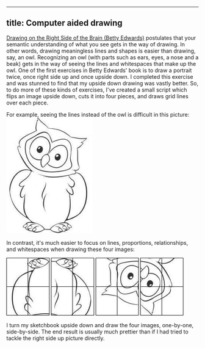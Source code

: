 ----
title: Computer aided drawing
----

[Drawing on the Right Side of the Brain (Betty Edwards)](https://www.amazon.com/Drawing-Right-Side-Brain-Definitive/dp/1585429201) postulates that your semantic understanding of what you see gets in the way of drawing. In other words, drawing meaningless lines and shapes is easier than drawing, say, an owl. Recognizing an owl (with parts such as ears, eyes, a nose and a beak) gets in the way of seeing the lines and whitespaces that make up the owl. One of the first exercises in Betty Edwards' book is to draw a portrait twice, once right side up and once upside down. I completed this exercise and was stunned to find that my upside down drawing was vastly better. So, to do more of these kinds of exercises, I've created a small script which flips an image upside down, cuts it into four pieces, and draws grid lines over each piece.

For example, seeing the lines instead of the owl is difficult in this picture:
<img src="/images/owl.jpg" />

In contrast, it's much easier to focus on lines, proportions, relationships, and whitespaces when drawing these four images:

<img src="/images/owl_0.png" />

<img src="/images/owl_1.png" />

<img src="/images/owl_2.png" />

<img src="/images/owl_3.png" />

I turn my sketchbook upside down and draw the four images, one-by-one, side-by-side. The end result is usually much prettier than if I had tried to tackle the right side up picture directly.
